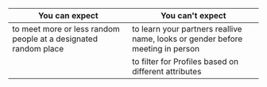 | You can expect                                                   |You can't expect                                                      |
| -----------------------------------------------------------------|-----------------------------------------------------------------------|
| to meet more or less random people at a designated random place  |to learn your partners reallive name, looks or gender before meeting in person|
|                                                                  |to filter for Profiles based on different attributes                   |
